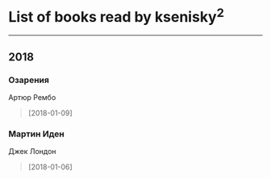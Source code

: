 # List of books read by ksenisky<sup>2</sup>
---

## 2018

### Озарения
Артюр Рембо
> [2018-01-09] 


### Мартин Иден
Джек Лондон
> [2018-01-06] 



